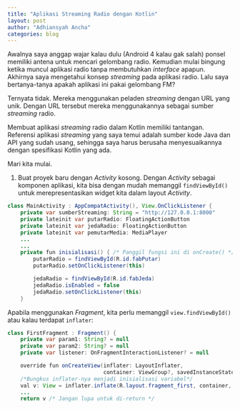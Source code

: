 ```yaml
---
title: "Aplikasi Streaming Radio dengan Kotlin"
layout: post
author: "Adhiansyah Ancha"
categories: blog
---
```


Awalnya saya anggap wajar kalau dulu (Android 4 kalau gak salah) ponsel memiliki antena untuk mencari gelombang radio. Kemudian mulai bingung ketika muncul aplikasi radio tanpa membutuhkan _interface_ apapun. Akhirnya saya mengetahui konsep _streaming_ pada aplikasi radio. Lalu saya bertanya-tanya apakah aplikasi ini pakai gelombang FM? 

Ternyata tidak. Mereka menggunakan peladen _streaming_ dengan URL yang unik. Dengan URL tersebut mereka menggunakannya sebagai sumber _streaming_ radio.

Membuat aplikasi _streaming_ radio dalam Kotlin memiliki tantangan. Referensi aplikasi _streaming_ yang saya temui adalah sumber kode Java dan API yang sudah usang, sehingga saya harus berusaha menyesuaikannya dengan spesifikasi Kotlin yang ada.

Mari kita mulai.

1. Buat proyek baru dengan _Activity_ kosong. Dengan _Activity_ sebagai komponen aplikasi, kita bisa dengan mudah memanggil `findViewById()` untuk merepresentasikan widget kita dalam layout _Activity_. 
```Java
class MainActivity : AppCompatActivity(), View.OnClickListener {
    private var sumberStreaming: String = "http://127.0.0.1:8000"
    private lateinit var putarRadio: FloatingActionButton
    private lateinit var jedaRadio: FloatingActionButton
    private lateinit var pemutarMedia: MediaPlayer
    ...
    ...
    private fun inisialisasi() { /* Panggil fungsi ini di onCreate() */
        putarRadio = findViewById(R.id.fabPutar)
        putarRadio.setOnClickListener(this)

        jedaRadio = findViewById(R.id.fabJeda)
        jedaRadio.isEnabled = false
        jedaRadio.setOnClickListener(this)
    }
```

Apabila menggunakan _Fragment_, kita perlu memanggil `view.findViewById()` atau kalau terdapat `inflater`:
```Java
class FirstFragment : Fragment() {
    private var param1: String? = null
    private var param2: String? = null
    private var listener: OnFragmentInteractionListener? = null

    override fun onCreateView(inflater: LayoutInflater,
                              container: ViewGroup?, savedInstanceState: Bundle?): View? {
    /*Bungkus inflater-nya menjadi inisialisasi variabel*/
    val v: View = inflater.inflate(R.layout.fragment_first, container, false)
    ...
    return v /* Jangan lupa untuk di-return */
```



